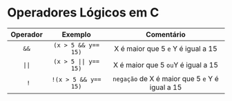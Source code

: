 # Operadores Lógicos em C

| Operador | Exemplo | Comentário |
|   :-:   | :-:   | :-:   |
|  ``` && ```    | ``` (x > 5 && y== 15) ```  |  X é maior que 5 ``` e ``` Y é igual a 15   |
|  ``` \|\| ```    | ``` (x > 5 \|\| y== 15) ```  |  X é maior que 5 ``` ou ```Y é igual a 15     |
|  ```  ! ```    | ``` !(x > 5 && y== 15) ```  | ```negação``` de X é maior que 5 ``` e ``` Y é igual a 15        |

